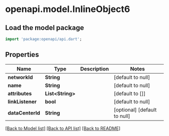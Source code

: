# openapi.model.InlineObject6

## Load the model package
```dart
import 'package:openapi/api.dart';
```

## Properties
Name | Type | Description | Notes
------------ | ------------- | ------------- | -------------
**networkId** | **String** |  | [default to null]
**name** | **String** |  | [default to null]
**attributes** | **List&lt;String&gt;** |  | [default to []]
**linkListener** | **bool** |  | [default to null]
**dataCenterId** | **String** |  | [optional] [default to null]

[[Back to Model list]](../README.md#documentation-for-models) [[Back to API list]](../README.md#documentation-for-api-endpoints) [[Back to README]](../README.md)


